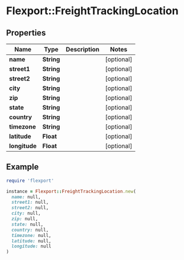 # Flexport::FreightTrackingLocation

## Properties

| Name | Type | Description | Notes |
| ---- | ---- | ----------- | ----- |
| **name** | **String** |  | [optional] |
| **street1** | **String** |  | [optional] |
| **street2** | **String** |  | [optional] |
| **city** | **String** |  | [optional] |
| **zip** | **String** |  | [optional] |
| **state** | **String** |  | [optional] |
| **country** | **String** |  | [optional] |
| **timezone** | **String** |  | [optional] |
| **latitude** | **Float** |  | [optional] |
| **longitude** | **Float** |  | [optional] |

## Example

```ruby
require 'flexport'

instance = Flexport::FreightTrackingLocation.new(
  name: null,
  street1: null,
  street2: null,
  city: null,
  zip: null,
  state: null,
  country: null,
  timezone: null,
  latitude: null,
  longitude: null
)
```

